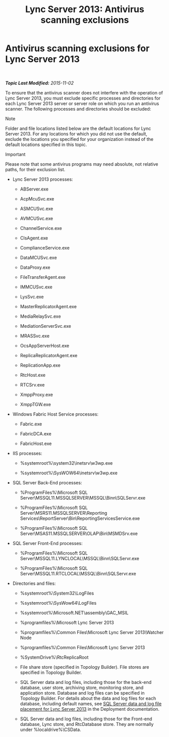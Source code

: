﻿---
title: 'Lync Server 2013: Antivirus scanning exclusions'
TOCTitle: Antivirus scanning exclusions for Lync Server 2013
ms:assetid: 71e1f1cc-2d16-4111-9864-9276bf24dfe0
ms:mtpsurl: https://technet.microsoft.com/en-us/library/Dn440138(v=OCS.15)
ms:contentKeyID: 57793042
ms.date: 11/03/2015
mtps_version: v=OCS.15
---

<div data-xmlns="http://www.w3.org/1999/xhtml">

<div class="topic" data-xmlns="http://www.w3.org/1999/xhtml" data-msxsl="urn:schemas-microsoft-com:xslt" data-cs="http://msdn.microsoft.com/en-us/">

<div data-asp="http://msdn2.microsoft.com/asp">

# Antivirus scanning exclusions for Lync Server 2013

</div>

<div id="mainSection">

<div id="mainBody">

<span> </span>

_**Topic Last Modified:** 2015-11-02_

To ensure that the antivirus scanner does not interfere with the operation of Lync Server 2013, you must exclude specific processes and directories for each Lync Server 2013 server or server role on which you run an antivirus scanner. The following processes and directories should be excluded:

<div>


> [!NOTE]  
> Folder and file locations listed below are the default locations for Lync Server 2013. For any locations for which you did not use the default, exclude the locations you specified for your organization instead of the default locations specified in this topic.



</div>

<div>


> [!IMPORTANT]  
> Please note that some antivirus programs may need absolute, not relative paths, for their exclusion list.



</div>

  - Lync Server 2013 processes:
    
      - ABServer.exe
    
      - AcpMcuSvc.exe
    
      - ASMCUSvc.exe
    
      - AVMCUSvc.exe
    
      - ChannelService.exe
    
      - ClsAgent.exe
    
      - ComplianceService.exe
    
      - DataMCUSvc.exe
    
      - DataProxy.exe
    
      - FileTransferAgent.exe
    
      - IMMCUSvc.exe
    
      - LysSvc.exe
    
      - MasterReplicatorAgent.exe
    
      - MediaRelaySvc.exe
    
      - MediationServerSvc.exe
    
      - MRASSvc.exe
    
      - OcsAppServerHost.exe
    
      - ReplicaReplicatorAgent.exe
    
      - ReplicationApp.exe
    
      - RtcHost.exe
    
      - RTCSrv.exe
    
      - XmppProxy.exe
    
      - XmppTGW.exe

  - Windows Fabric Host Service processes:
    
      - Fabric.exe
    
      - FabricDCA.exe
    
      - FabricHost.exe

  - IIS processes:
    
      - %systemroot%\\system32\\inetsrv\\w3wp.exe
    
      - %systemroot%\\SysWOW64\\inetsrv\\w3wp.exe

  - SQL Server Back-End processes:
    
      - %ProgramFiles%\\Microsoft SQL Server\\MSSQL11.MSSQLSERVER\\MSSQL\\Binn\\SQLServr.exe
    
      - %ProgramFiles%\\Microsoft SQL Server\\MSRS11.MSSQLSERVER\\Reporting Services\\ReportServer\\Bin\\ReportingServicesService.exe
    
      - %ProgramFiles%\\Microsoft SQL Server\\MSAS11.MSSQLSERVER\\OLAP\\Bin\\MSMDSrv.exe

  - SQL Server Front-End processes:
    
      - %ProgramFiles%\\Microsoft SQL Server\\MSSQL11.LYNCLOCAL\\MSSQL\\Binn\\SQLServr.exe
    
      - %ProgramFiles%\\Microsoft SQL Server\\MSSQL11.RTCLOCAL\\MSSQL\\Binn\\SQLServr.exe

  - Directories and files:
    
      - %systemroot%\\System32\\LogFiles
    
      - %systemroot%\\SysWow64\\LogFiles
    
      - %systemroot%\\Microsoft.NET\\assembly\\GAC\_MSIL
    
      - %programfiles%\\Microsoft Lync Server 2013
    
      - %programfiles%\\Common Files\\Microsoft Lync Server 2013\\Watcher Node
    
      - %programfiles%\\Common Files\\Microsoft Lync Server 2013
    
      - %SystemDrive%\\RtcReplicaRoot
    
      - File share store (specified in Topology Builder). File stores are specified in Topology Builder.
    
      - SQL Server data and log files, including those for the back-end database, user store, archiving store, monitoring store, and application store. Database and log files can be specified in Topology Builder. For details about the data and log files for each database, including default names, see [SQL Server data and log file placement for Lync Server 2013](lync-server-2013-sql-server-data-and-log-file-placement.md) in the Deployment documentation.
    
      - SQL Server data and log files, including those for the Front-end database, Lync store, and RtcDatabase store. They are normally under %localdrive%\\CSData.

</div>

<span> </span>

</div>

</div>

</div>

